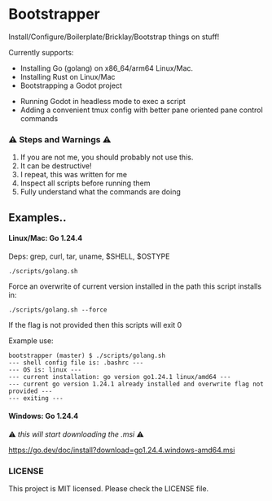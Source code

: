 # Bootstrapper

Install/Configure/Boilerplate/Bricklay/Bootstrap things on stuff!

Currently supports:

* Installing Go (golang) on x86_64/arm64 Linux/Mac.
* Installing Rust on Linux/Mac
* Bootstrapping a Godot project
- Running Godot in headless mode to exec a script
- Adding a convenient tmux config with better pane oriented pane control commands

### :warning: Steps and Warnings :warning:

1. If you are not me, you should probably not use this.
1. It can be destructive!
1. I repeat, this was written for me
1. Inspect all scripts before running them
1. Fully understand what the commands are doing

## Examples..

#### Linux/Mac: Go 1.24.4

Deps: grep, curl, tar, uname, $SHELL, $OSTYPE

`./scripts/golang.sh`

Force an overwrite of current version installed in the path this script installs in:

`./scripts/golang.sh --force`

If the flag is not provided then this scripts will exit 0

Example use:

```console
bootstrapper (master) $ ./scripts/golang.sh
--- shell config file is: .bashrc ---
--- OS is: linux ---
--- current installation: go version go1.24.1 linux/amd64 ---
--- current go version 1.24.1 already installed and overwrite flag not provided ---
--- exiting ---
```

#### Windows: Go 1.24.4

:warning: _this will start downloading the .msi_ :warning:

https://go.dev/doc/install?download=go1.24.4.windows-amd64.msi

### LICENSE

This project is MIT licensed. Please check the LICENSE file.
